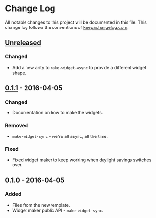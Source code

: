 # Change Log
All notable changes to this project will be documented in this file. This change log follows the conventions of [keepachangelog.com](http://keepachangelog.com/).

## [Unreleased]
### Changed
- Add a new arity to `make-widget-async` to provide a different widget shape.

## [0.1.1] - 2016-04-05
### Changed
- Documentation on how to make the widgets.

### Removed
- `make-widget-sync` - we're all async, all the time.

### Fixed
- Fixed widget maker to keep working when daylight savings switches over.

## 0.1.0 - 2016-04-05
### Added
- Files from the new template.
- Widget maker public API - `make-widget-sync`.

[Unreleased]: https://github.com/your-name/erdos.fun/compare/0.1.1...HEAD
[0.1.1]: https://github.com/your-name/erdos.fun/compare/0.1.0...0.1.1
